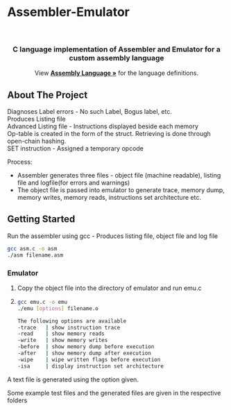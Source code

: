 # Assembler-Emulator



<!-- PROJECT LOGO -->
<br />
<p align="center">

  <h3 align="center">C language implementation of Assembler and Emulator for a custom assembly language</h3>

  <p align="center">
    View
    <a href="AssemblyLanguage.pdf"><strong>Assembly Language »</strong></a>
    for the language definitions.
    <br />
  </p>
</p>

<!-- ABOUT THE PROJECT -->
## About The Project

Diagnoses Label errors - No such Label, Bogus label, etc. <br/>
Produces Listing file <br/>
Advanced Listing file - Instructions displayed beside each memory <br/>
Op-table is created in the form of the struct. Retrieving is done through open-chain hashing. <br/>
SET instruction - Assigned a temporary opcode <br/>

Process:
* Assembler generates three files - object file (machine readable), listing file and logfile(for errors and warnings)
* The object file is passed into emulator to generate trace, memory dump, memory writes, memory reads, instructions set architecture etc.


<!-- GETTING STARTED -->
## Getting Started

Run the assembler using gcc - Produces listing file, object file and log file
  ```sh
  gcc asm.c -o asm
  ./asm filename.asm
  ```

### Emulator

1. Copy the object file into the directory of emulator and run emu.c
2. 
   ```sh
   gcc emu.c -o emu
   ./emu [options] filename.o
   ```
   ```sh
   The following options are available
   -trace   | show instruction trace
   -read    | show memory reads
   -write   | show memory writes
   -before  | show memory dump before execution
   -after   | show memory dump after execution
   -wipe    | wipe written flags before execution
   -isa     | display instruction set architecture
   ```
A text file is generated using the option given.

Some example test files and the generated files are given in the respective folders
